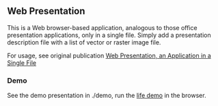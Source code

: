 ## Web Presentation

This is a Web browser-based application, analogous to those office presentation applications, only in a single file.
Simply add a presentation description file with a list of vector or raster image file.

For usage, see original publication [Web Presentation, an Application in a Single File](https://www.codeproject.com/Articles/5286790/Web-Presentation)

### Demo

See the demo presentation in ./demo, run the [life demo](http://www.SAKryukov.org/software/GitHub.live/web-presentation/demo) in the browser.
